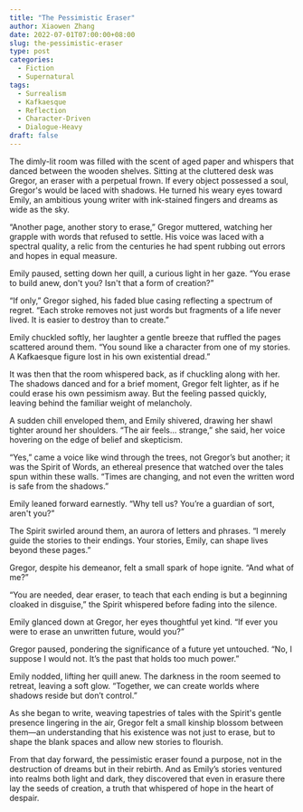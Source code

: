 ```yaml
---
title: "The Pessimistic Eraser"
author: Xiaowen Zhang
date: 2022-07-01T07:00:00+08:00
slug: the-pessimistic-eraser
type: post
categories:
  - Fiction
  - Supernatural
tags:
  - Surrealism
  - Kafkaesque
  - Reflection
  - Character-Driven
  - Dialogue-Heavy
draft: false
---
```


The dimly-lit room was filled with the scent of aged paper and whispers that danced between the wooden shelves. Sitting at the cluttered desk was Gregor, an eraser with a perpetual frown. If every object possessed a soul, Gregor's would be laced with shadows. He turned his weary eyes toward Emily, an ambitious young writer with ink-stained fingers and dreams as wide as the sky.

“Another page, another story to erase,” Gregor muttered, watching her grapple with words that refused to settle. His voice was laced with a spectral quality, a relic from the centuries he had spent rubbing out errors and hopes in equal measure.

Emily paused, setting down her quill, a curious light in her gaze. “You erase to build anew, don't you? Isn't that a form of creation?”

“If only,” Gregor sighed, his faded blue casing reflecting a spectrum of regret. “Each stroke removes not just words but fragments of a life never lived. It is easier to destroy than to create.”

Emily chuckled softly, her laughter a gentle breeze that ruffled the pages scattered around them. “You sound like a character from one of my stories. A Kafkaesque figure lost in his own existential dread.”

It was then that the room whispered back, as if chuckling along with her. The shadows danced and for a brief moment, Gregor felt lighter, as if he could erase his own pessimism away. But the feeling passed quickly, leaving behind the familiar weight of melancholy.

A sudden chill enveloped them, and Emily shivered, drawing her shawl tighter around her shoulders. “The air feels... strange,” she said, her voice hovering on the edge of belief and skepticism.

“Yes,” came a voice like wind through the trees, not Gregor’s but another; it was the Spirit of Words, an ethereal presence that watched over the tales spun within these walls. “Times are changing, and not even the written word is safe from the shadows.”

Emily leaned forward earnestly. “Why tell us? You’re a guardian of sort, aren't you?”

The Spirit swirled around them, an aurora of letters and phrases. “I merely guide the stories to their endings. Your stories, Emily, can shape lives beyond these pages.”

Gregor, despite his demeanor, felt a small spark of hope ignite. “And what of me?”

“You are needed, dear eraser, to teach that each ending is but a beginning cloaked in disguise,” the Spirit whispered before fading into the silence.

Emily glanced down at Gregor, her eyes thoughtful yet kind. “If ever you were to erase an unwritten future, would you?”

Gregor paused, pondering the significance of a future yet untouched. “No, I suppose I would not. It’s the past that holds too much power.”

Emily nodded, lifting her quill anew. The darkness in the room seemed to retreat, leaving a soft glow. “Together, we can create worlds where shadows reside but don’t control.”

As she began to write, weaving tapestries of tales with the Spirit's gentle presence lingering in the air, Gregor felt a small kinship blossom between them—an understanding that his existence was not just to erase, but to shape the blank spaces and allow new stories to flourish.

From that day forward, the pessimistic eraser found a purpose, not in the destruction of dreams but in their rebirth. And as Emily’s stories ventured into realms both light and dark, they discovered that even in erasure there lay the seeds of creation, a truth that whispered of hope in the heart of despair.